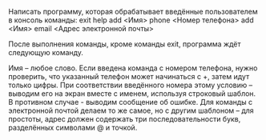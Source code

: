 Написать программу, которая обрабатывает введённые пользователем в консоль команды:
exit
help
add <Имя> phone <Номер телефона>
add <Имя> email <Адрес электронной почты>

После выполнения команды, кроме команды exit, программа ждёт следующую команду.

Имя – любое слово.
Если введена команда с номером телефона, нужно проверить, что указанный телефон может начинаться с +, затем идут только цифры. При соответствии введённого номера этому условию – выводим его на экран вместе с именем, используя строковый шаблон. В противном случае - выводим сообщение об ошибке.
Для команды с электронной почтой делаем то же самое, но с другим шаблоном – для простоты, адрес должен содержать три последовательности букв, разделённых символами @ и точкой.
